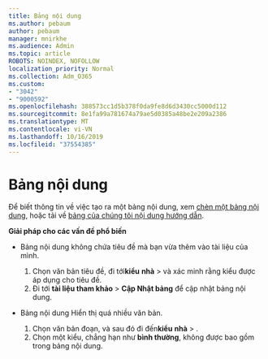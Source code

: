 ```yaml
---
title: Bảng nội dung
ms.author: pebaum
author: pebaum
manager: mnirkhe
ms.audience: Admin
ms.topic: article
ROBOTS: NOINDEX, NOFOLLOW
localization_priority: Normal
ms.collection: Adm_O365
ms.custom:
- "3042"
- "9000592"
ms.openlocfilehash: 388573cc1d5b378f0da9fe8d6d3430cc5000d112
ms.sourcegitcommit: 8e1fa99a781674a79ae5d0385a48be2e209a2386
ms.translationtype: MT
ms.contentlocale: vi-VN
ms.lasthandoff: 10/16/2019
ms.locfileid: "37554385"
---
```

# <a name="table-of-contents"></a>Bảng nội dung

Để biết thông tin về việc tạo ra một bảng nội dung, xem [chèn một bảng nội dung](https://support.office.com/article/882e8564-0edb-435e-84b5-1d8552ccf0c0), hoặc tải về [bảng của chúng tôi nội dung hướng dẫn](https://go.microsoft.com/fwlink/?linkid=2065106).

**Giải pháp cho các vấn đề phổ biến**

- Bảng nội dung không chứa tiêu đề mà bạn vừa thêm vào tài liệu của mình.
  1. Chọn văn bản tiêu đề, đi tới**kiểu** **nhà** > và xác minh rằng kiểu được áp dụng cho tiêu đề.
  2. Đi tới **tài liệu tham khảo** > **Cập Nhật bảng** để cập nhật bảng nội dung.

- Bảng nội dung Hiển thị quá nhiều văn bản. 
  1. Chọn văn bản đoạn, và sau đó đi đến**kiểu** **nhà** > .
  2. Chọn một kiểu, chẳng hạn như **bình thường**, không được bao gồm trong bảng nội dung.